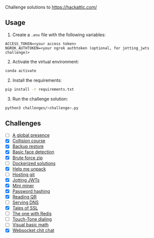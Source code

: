 Challenge solutions to https://hackattic.com/

## Usage

1. Create a `.env` file with the following variables:

```
ACCESS_TOKEN=<your access token>
NGROK_AUTHTOKEN=<your ngrok authtoken (optional, for jotting_jwts challenge)>
```

2. Activate the virtual environment:

```bash
conda activate
```

2. Install the requirements:

```bash
pip install -r requirements.txt
```

3. Run the challenge solution:

```bash
python3 challenges/<challenge>.py
```

## Challenges

- [ ] [A global presence](challenges/a_global_presence.py)
- [x] [Collision course](challenges/collision_course/collision_course.py)
- [x] [Backup restore](challenges/backup_restore.py)
- [x] [Basic face detection](challenges/basic_face_detection.py)
- [x] [Brute force zip](challenges/brute_force_zip.py)
- [ ] [Dockerized solutions](challenges/dockerized_solutions.py)
- [x] [Help me unpack](challenges/help_me_unpack.py)
- [ ] [Hosting git](challenges/hosting_git.py)
- [x] [Jotting JWTs](challenges/jotting_jwts.py)
- [x] [Mini miner](challenges/mini_miner.py)
- [x] [Password hashing](challenges/password_hashing.py)
- [x] [Reading QR](challenges/reading_qr.py)
- [ ] [Serving DNS](challenges/serving_dns.py)
- [x] [Tales of SSL](challenges/tales_of_ssl.py)
- [ ] [The one with Redis](challenges/the_redis_one.py)
- [ ] [Touch-Tone dialing](challenges/touch_tone_dialing.py)
- [ ] [Visual basic math](challenges/visual_basic_math.py)
- [x] [Websocket chit chat](challenges/websocket_chit_chat.py)
